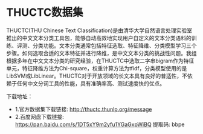 # THUCTC数据集
THUCTC(THU Chinese Text Classification)是由清华大学自然语言处理实验室推出的中文文本分类工具包，能够自动高效地实现用户自定义的文本分类语料的训练、评测、分类功能。文本分类通常包括特征选取、特征降维、分类模型学习三个步骤。如何选取合适的文本特征并进行降维，是中文文本分类的挑战性问题。我组根据多年在中文文本分类的研究经验，在THUCTC中选取二字串bigram作为特征单元，特征降维方法为Chi-square，权重计算方法为tfidf，分类模型使用的是LibSVM或LibLinear。THUCTC对于开放领域的长文本具有良好的普适性，不依赖于任何中文分词工具的性能，具有准确率高、测试速度快的优点。</br>

下载地址：

- 1.官方数据集下载链接: http://thuctc.thunlp.org/message
- 2.百度网盘下载链接: https://pan.baidu.com/s/1DT5xY9m2yfu1YGaGxpWiBQ 提取码: bbpe


